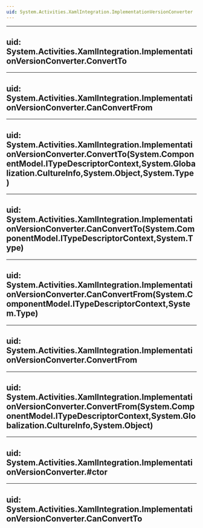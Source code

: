 ```yaml
---
uid: System.Activities.XamlIntegration.ImplementationVersionConverter
---
```


---
uid: System.Activities.XamlIntegration.ImplementationVersionConverter.ConvertTo
---

---
uid: System.Activities.XamlIntegration.ImplementationVersionConverter.CanConvertFrom
---

---
uid: System.Activities.XamlIntegration.ImplementationVersionConverter.ConvertTo(System.ComponentModel.ITypeDescriptorContext,System.Globalization.CultureInfo,System.Object,System.Type)
---

---
uid: System.Activities.XamlIntegration.ImplementationVersionConverter.CanConvertTo(System.ComponentModel.ITypeDescriptorContext,System.Type)
---

---
uid: System.Activities.XamlIntegration.ImplementationVersionConverter.CanConvertFrom(System.ComponentModel.ITypeDescriptorContext,System.Type)
---

---
uid: System.Activities.XamlIntegration.ImplementationVersionConverter.ConvertFrom
---

---
uid: System.Activities.XamlIntegration.ImplementationVersionConverter.ConvertFrom(System.ComponentModel.ITypeDescriptorContext,System.Globalization.CultureInfo,System.Object)
---

---
uid: System.Activities.XamlIntegration.ImplementationVersionConverter.#ctor
---

---
uid: System.Activities.XamlIntegration.ImplementationVersionConverter.CanConvertTo
---
